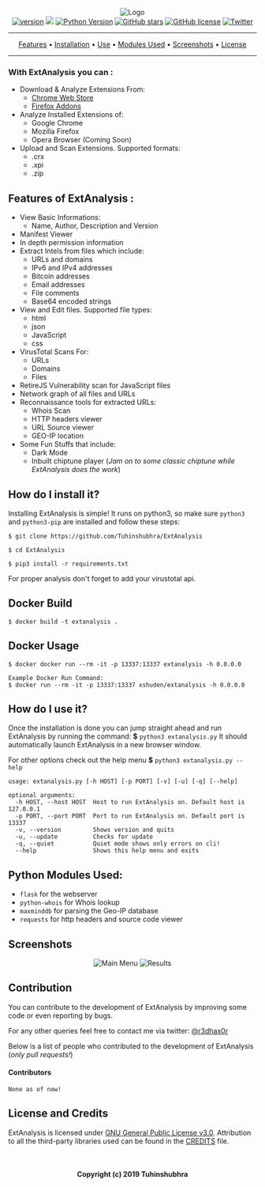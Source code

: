 


<p align='center'>
  <img src="https://i.imgur.com/iOyxLPf.png" alt="Logo"> <br>
  <a href="https://github.com/Tuhinshubhra/ExtAnalysis/releases/tag/v.1.0.2"><img src="https://img.shields.io/badge/Version-1.0.2-brightgreen.svg?style=style=flat-square" alt="version"></a>
  <img src="https://img.shields.io/badge/OS-Windows%2C%20Linux-blue.svg">
  <a href="https://github.com/Tuhinshubhra/ExtAnalysis/"><img src="https://img.shields.io/badge/python-3-orange.svg?style=style=flat-square" alt="Python Version"></a>
  <a href="https://github.com/Tuhinshubhra/ExtAnalysis/stargazers"><img src="https://img.shields.io/github/stars/Tuhinshubhra/ExtAnalysis.svg" alt="GitHub stars" /></a>
  <a href="https://github.com/Tuhinshubhra/ExtAnalysis/blob/master/LICENSE"><img src="https://img.shields.io/github/license/Tuhinshubhra/ExtAnalysis.svg" alt="GitHub license" /></a>
  <a href="https://twitter.com/r3dhax0r"><img src="https://img.shields.io/twitter/url/https/github.com/Tuhinshubhra/ExtAnalysis.svg?style=social" alt="Twitter" /></a>
</p>
<hr>
<p align='center'>
	<a href="#features-of-extanalysis-">Features</a> • <a href="#how-do-i-install-it">Installation</a> • <a href="#how-do-i-use-it">Use</a> • <a href="#python-modules-used">Modules Used</a> • <a href="#screenshots">Screenshots</a> • <a href="#license-and-credits">License</a>
</p>
<hr>


### With ExtAnalysis you can :

 - Download & Analyze Extensions From:
	 - [Chrome Web Store](https://chrome.google.com)
	 - [Firefox Addons](https://addons.mozilla.org)	 
- Analyze Installed Extensions of:
	- Google Chrome
	- Mozilla Firefox
	- Opera Browser (Coming Soon)	
- Upload and Scan Extensions. Supported formats:
	- .crx
	- .xpi
	- .zip
	
## Features of ExtAnalysis :

- View Basic Informations:
	- Name, Author, Description and Version
- Manifest Viewer
- In depth permission information
- Extract Intels from files which include:
	- URLs and domains
	- IPv6 and IPv4 addresses
	- Bitcoin addresses
	- Email addresses
	- File comments
	- Base64 encoded strings
- View and Edit files. Supported file types:
	- html
	- json
	- JavaScript
	- css
- VirusTotal Scans For:
	- URLs
	- Domains
	- Files 
- RetireJS Vulnerability scan for JavaScript files
- Network graph of all files and URLs
- Reconnaissance tools for extracted URLs:
	- Whois Scan
	- HTTP headers viewer
	- URL Source viewer
	- GEO-IP location
- Some Fun Stuffs that include:
	- Dark Mode 
	- Inbuilt chiptune player (*Jam on to some classic chiptune while ExtAnalysis does the work*)

## How do I install it?
Installing ExtAnalysis is simple! It runs on python3, so make sure `python3` and `python3-pip` are installed and follow these steps:

```
$ git clone https://github.com/Tuhinshubhra/ExtAnalysis
 ```
 ```
$ cd ExtAnalysis
 ```
 ```
$ pip3 install -r requirements.txt
 ```

For proper analysis don't forget to add your virustotal api.


## Docker Build

 ```
 $ docker build -t extanalysis .
 ```

## Docker Usage

 ```
 $ docker docker run --rm -it -p 13337:13337 extanalysis -h 0.0.0.0

Example Docker Run Command: 
 $ docker run --rm -it -p 13337:13337 xshuden/extanalysis -h 0.0.0.0

 ```

## How do I use it?
Once the installation is done you can jump straight ahead and run ExtAnalysis by running the command:
 **$** `python3 extanalysis.py`
It should automatically launch ExtAnalysis in a new browser window.

For other options check out the help menu **$** `python3 extanalysis.py --help`

```
usage: extanalysis.py [-h HOST] [-p PORT] [-v] [-u] [-q] [--help]

optional arguments:
  -h HOST, --host HOST  Host to run ExtAnalysis on. Default host is 127.0.0.1
  -p PORT, --port PORT  Port to run ExtAnalysis on. Default port is 13337
  -v, --version         Shows version and quits
  -u, --update          Checks for update
  -q, --quiet           Quiet mode shows only errors on cli!
  --help                Shows this help menu and exits
```


## Python Modules Used:

 - `flask` for the webserver
 - `python-whois` for Whois lookup
 - `maxminddb` for parsing the Geo-IP database
 - `requests` for http headers and source code viewer

## Screenshots
<p align="center">
  <img alt="Main Menu" src="https://i.imgur.com/FcGarWG.png" />
   <!-- img alt="Results" src="https://i.imgur.com/7Dlkz3O.png" /> -->
  <img alt="Results" src="https://i.imgur.com/vIOSDLe.png" />
 </p>

## Contribution
You can contribute to the development of ExtAnalysis by improving some code or even reporting by bugs. 

For any other queries feel free to contact me via twitter: [@r3dhax0r](https://twitter.com/r3dhax0r)

Below is a list of people who contributed to the development of ExtAnalysis (*only pull requests!*)
#### Contributors

 `None as of now!`

##  License and Credits
ExtAnalysis is licensed under [GNU General Public License v3.0](https://github.com/Tuhinshubhra/ExtAnalysis/blob/master/LICENSE). 
Attribution to all the third-party libraries used can be found in the [CREDITS](https://github.com/Tuhinshubhra/ExtAnalysis/blob/master/CREDITS) file.


<br>
<h4 align="center">Copyright (c) 2019 Tuhinshubhra</h4>
